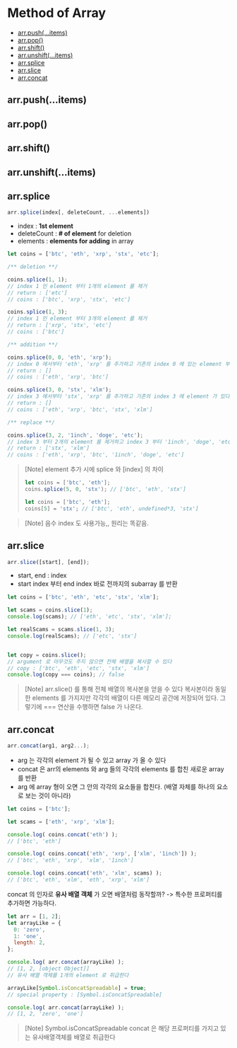 # Method of Array
- [arr.push(...items)](#arr.push(...items))
- [arr.pop()](#arr.pop())
- [arr.shift()](#arr.shift())
- [arr.unshift(...items)](#arr.unshift(...items))
- [arr.splice](#arr-splice)
- [arr.slice](#arr-slice)
- [arr.concat](#arr-concat)

## arr.push(...items)
## arr.pop()
## arr.shift()
## arr.unshift(...items)
## arr.splice
```js
arr.splice(index[, deleteCount, ...elements])
```
- index : **1st element**
- deleteCount : **# of element** for deletion
- elements : **elements for adding** in array

```js
let coins = ['btc', 'eth', 'xrp', 'stx', 'etc'];

/** deletion **/

coins.splice(1, 1);
// index 1 인 element 부터 1개의 element 를 제거 
// return : ['etc']
// coins : ['btc', 'xrp', 'stx', 'etc']

coins.splice(1, 3); 
// index 1 인 element 부터 3개의 element 를 제거
// return : ['xrp', 'stx', 'etc']
// coins : ['btc']

/** addition **/

coins.splice(0, 0, 'eth', 'xrp');
// index 0 에서부터 'eth', 'xrp' 를 추가하고 기존의 index 0 에 있는 element 부터 시작해서 추가되는 element 만큼 미룬다
// return : []
// coins : ['eth', 'xrp', 'btc']

coins.splice(3, 0, 'stx', 'xlm');
// index 3 에서부터 'stx', 'xrp' 를 추가하고 기존의 index 3 에 element 가 있다면 추가되는 element 수 만큼 미룬다
// return : []
// coins : ['eth', 'xrp', 'btc', 'stx', 'xlm']

/** replace **/

coins.splice(3, 2, '1inch', 'doge', 'etc');
// index 3 부터 2개의 element 를 제거하고 index 3 부터 '1inch', 'doge', 'etc' elements 를 추가한다.
// return : ['stx', 'xlm']
// coins : ['eth', 'xrp', 'btc', '1inch', 'doge', 'etc']
```
> [Note] element 추가 시에 splice 와 [index] 의 차이
> ```js
> let coins = ['btc', 'eth'];
> coins.splice(5, 0, 'stx'); // ['btc', 'eth', 'stx']
>
> let coins = ['btc', 'eth']; 
> coins[5] = 'stx'; // ['btc', 'eth', undefined*3, 'stx']
> ```

> [Note] 음수 index 도 사용가능,, 원리는 똑같음.


## arr.slice
```js
arr.slice([start], [end]);
```
- start, end : index
- start index 부터 end index 바로 전까지의 subarray 를 반환

```js
let coins = ['btc', 'eth', 'etc', 'stx', 'xlm'];

let scams = coins.slice(1);
console.log(scams); // ['eth', 'etc', 'stx', 'xlm'];

let realScams = scams.slice(1, 3);
console.log(realScams); // ['etc', 'stx']


let copy = coins.slice();
// argument 로 아무것도 주지 않으면 전체 배열을 복사할 수 있다
// copy : ['btc', 'eth', 'etc', 'stx', 'xlm']
console.log(copy === coins); // false
```
> [Note] arr.slice() 를 통해 전체 배열의 복사본을 얻을 수 있다
> 복사본이라 동일한 elements 를 가지지만 각각의 배열이 다른 메모리 공간에 저장되어 있다. 그렇기에 === 연산을 수행하면 false 가 나온다.

## arr.concat
```js
arr.concat(arg1, arg2...);
```
- arg 는 각각의 element 가 될 수 있고 array 가 올 수 있다
- concat 은 arr의 elements 와 arg 들의 각각의 elements 를 합친 새로운 array 를 반환
- arg 에 array 형이 오면 그 안의 각각의 요소들을 합친다. (배열 자체를 하나의 요소로 보는 것이 아니라)

```js
let coins = ['btc'];

let scams = ['eth', 'xrp', 'xlm'];

console.log( coins.concat('eth') );
// ['btc', 'eth']

console.log( coins.concat('eth', 'xrp', ['xlm', '1inch']) );
// ['btc', 'eth', 'xrp', 'xlm', '1inch']

console.log( coins.concat('eth', 'xlm', scams) );
// ['btc', 'eth', 'xlm', 'eth', 'xrp', 'xlm']
```

concat 의 인자로 **유사 배열 객체** 가 오면 배열처럼 동작할까?
-> 특수한 프로퍼티를 추가하면 가능하다.

```js
let arr = [1, 2];
let arrayLike = {
  0: 'zero',
  1: 'one',
  length: 2,
};

console.log( arr.concat(arrayLike) );
// [1, 2, [object Object]]
// 유사 배열 객체를 1개의 element 로 취급한다

arrayLike[Symbol.isConcatSpreadable] = true;
// special property : [Symbol.isConcatSpreadable]

console.log( arr.concat(arrayLike) );
// [1, 2, 'zero', 'one']
```

> [Note] Symbol.isConcatSpreadable
> concat 은 해당 프로퍼티를 가지고 있는 유사배열객체를 배열로 취급한다


